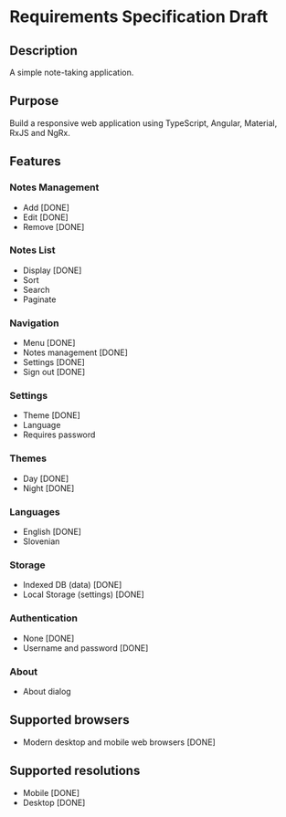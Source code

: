 # Requirements Specification Draft

## Description

A simple note-taking application.



## Purpose

Build a responsive web application using TypeScript, Angular, Material, RxJS and NgRx.



## Features

### Notes Management
 - Add [DONE]
 - Edit [DONE]
 - Remove [DONE]

### Notes List
  - Display [DONE]
  - Sort
  - Search
  - Paginate

### Navigation
 - Menu [DONE]
 - Notes management [DONE]
 - Settings [DONE]
 - Sign out [DONE]

### Settings
 - Theme [DONE]
 - Language
 - Requires password

### Themes
 - Day [DONE]
 - Night [DONE]

### Languages
 - English [DONE]
 - Slovenian

### Storage
 - Indexed DB (data) [DONE]
 - Local Storage (settings) [DONE]

### Authentication
  - None [DONE]
  - Username and password [DONE]

### About
 - About dialog



## Supported browsers
 - Modern desktop and mobile web browsers [DONE]



## Supported resolutions
 - Mobile [DONE]
 - Desktop [DONE]
